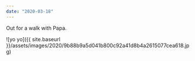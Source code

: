 ```yaml
---
date: "2020-03-18"
---
```


Out for a walk with Papa.

![yo yo]({{ site.baseurl }}/assets/images/2020/9b88b9a5d041b800c92a41d8b4a2615077cea618.jpg)
